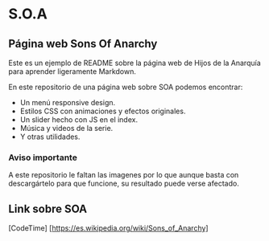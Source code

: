 # S.O.A
## Página web Sons Of Anarchy

Este es un ejemplo de README sobre la página web de Hijos de la Anarquía para aprender ligeramente Markdown. 

En este repositorio de una página web sobre SOA podemos encontrar:
* Un menú responsive design.
* Estilos CSS con animaciones y efectos originales.
* Un slider hecho con JS en el index.
* Música y videos de la serie.
* Y otras utilidades.

### Aviso importante
A este repositorio le faltan las imagenes por lo que aunque basta con descargártelo para que funcione, 
su resultado puede verse afectado.

## Link sobre SOA
[CodeTime] [https://es.wikipedia.org/wiki/Sons_of_Anarchy]

